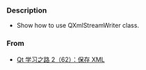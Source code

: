 ### Description
* Show how to use QXmlStreamWriter class.   

### From  
* [Qt 学习之路 2（62）：保存 XML](https://www.devbean.net/2013/08/qt-study-road-2-save-xml/)
